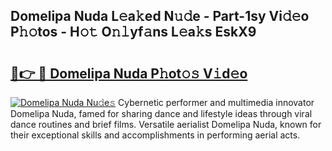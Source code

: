 ## Domelipa Nuda L𝚎a𝚔ed N𝚞𝚍e - Part-1sy Vi𝚍𝚎o P𝚑𝚘tos - H𝚘𝚝 O𝚗𝚕yf𝚊ns L𝚎a𝚔s EskX9

# <h2><a href="http://kf12oa1.oniu.top/?m=Domelipa+Nuda">🔗👉 🔴 Domelipa Nuda P𝚑ot𝚘𝚜 V𝚒d𝚎o</a></h2>

[![Domelipa Nuda Nu𝚍e𝚜](https://i.imgur.com/0qMVB7G.gif)](http://kf12oa1.oniu.top/?m=Domelipa+Nuda)
Cybernetic performer and multimedia innovator Domelipa Nuda, famed for sharing dance and lifestyle ideas through viral dance routines and brief films. Versatile aerialist Domelipa Nuda, known for their exceptional skills and accomplishments in performing aerial acts.  
